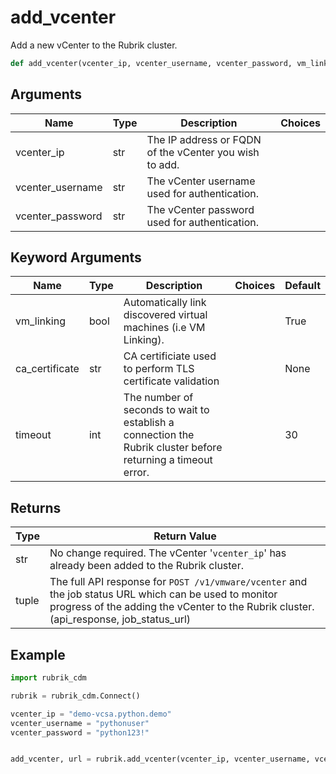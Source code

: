 # add_vcenter

Add a new vCenter to the Rubrik cluster.
```py
def add_vcenter(vcenter_ip, vcenter_username, vcenter_password, vm_linking=True, ca_certificate=None, timeout=30)
```

## Arguments
| Name        | Type | Description                                                                 | Choices |
|-------------|------|-----------------------------------------------------------------------------|---------|
| vcenter_ip  | str  | The IP address or FQDN of the vCenter you wish to add. |         |
| vcenter_username  | str  | The vCenter username used for authentication. |         |
| vcenter_password  | str  | The vCenter password used for authentication. |         |
## Keyword Arguments
| Name        | Type | Description                                                                 | Choices | Default |
|-------------|------|-----------------------------------------------------------------------------|---------|---------|
| vm_linking  | bool  | Automatically link discovered virtual machines (i.e VM Linking).  |         |    True     |
| ca_certificate  | str  | CA certificiate used to perform TLS certificate validation  |         |    None     |
| timeout  | int  | The number of seconds to wait to establish a connection the Rubrik cluster before returning a timeout error.  |         |    30     |

## Returns
| Type | Return Value                                                                                   |
|------|-----------------------------------------------------------------------------------------------|
| str  | No change required. The vCenter '`vcenter_ip`' has already been added to the Rubrik cluster. |
| tuple  | The full API response for `POST /v1/vmware/vcenter` and the job status URL which can be used to monitor progress of the adding the vCenter to the Rubrik cluster. (api_response, job_status_url) |
## Example
```py
import rubrik_cdm

rubrik = rubrik_cdm.Connect()

vcenter_ip = "demo-vcsa.python.demo"
vcenter_username = "pythonuser"
vcenter_password = "python123!"


add_vcenter, url = rubrik.add_vcenter(vcenter_ip, vcenter_username, vcenter_password)
```
